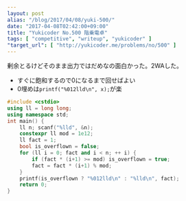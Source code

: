 ```yaml
---
layout: post
alias: "/blog/2017/04/08/yuki-500/"
date: "2017-04-08T02:42:00+09:00"
title: "Yukicoder No.500 階乗電卓"
tags: [ "competitive", "writeup", "yukicoder" ]
"target_url": [ "http://yukicoder.me/problems/no/500" ]
---
```


剰余とるけどそのまま出力ではだめなの面白かった。$2$WAした。

-   すぐに飽和するので$0$になるまで回せばよい
-   $0$埋めは`printf("%012lld\n", x);`が楽

``` c++
#include <cstdio>
using ll = long long;
using namespace std;
int main() {
    ll n; scanf("%lld", &n);
    constexpr ll mod = 1e12;
    ll fact = 1;
    bool is_overflown = false;
    for (ll i = 0; fact and i < n; ++ i) {
        if (fact * (i+1) >= mod) is_overflown = true;
        fact = fact * (i+1) % mod;
    }
    printf(is_overflown ? "%012lld\n" : "%lld\n", fact);
    return 0;
}
```
